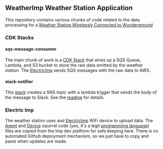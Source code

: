 ## WeatherImp Weather Station Application
This repository contains various chunks of code related to the data processing for a [Weather Station Wirelessly Connected to Wunderground](https://learn.sparkfun.com/tutorials/weather-station-wirelessly-connected-to-wunderground)


### CDK Stacks
#### sqs-message-consumer

The main chunk of work is a [CDK Stack](src/cdk/sqs-message-consumer) that wires up a SQS Queue, Lambda, and S3 bucket to store the raw data emitted by the weather station. The [ElectricImp](https://www.electricimp.com/platform/how-it-works/) sends SQS messages with the raw data to AWS.
#### slack-notifier

This [stack](src/cdk/sqs-message-consumer/lib/slack-notifier/slack-notifier-stack.ts) creates a SNS topic with a lambda trigger that sends the body of the message to Slack. See the [readme](src/cdk/sqs-message-consumer/lib/slack-notifier/README.md) for details.

### Electric Imp

The weather station uses and [ElectricImp](https://www.electricimp.com/platform/how-it-works/) WiFi device to upload data. The [Agent](src/imp/agent.nut) and [Device](src/imp/device.nut) squirrel code (yes, it's a legit [programming language](https://en.wikipedia.org/wiki/Squirrel_(programming_language))) files are copied from the Imp dev platform for safe keeping here. There is no automated Github deployment mechanism, so we just have to copy and paste when updates are made.
